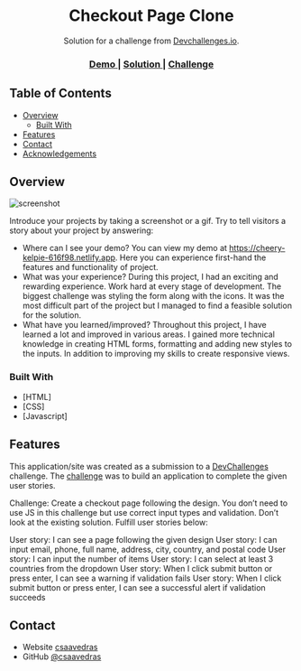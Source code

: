 <!-- Please update value in the {}  -->

<h1 align="center">Checkout Page Clone</h1>

<div align="center">
   Solution for a challenge from  <a href="http://devchallenges.io" target="_blank">Devchallenges.io</a>.
</div>

<div align="center">
  <h3>
    <a href="https://www.figma.com/file/4B0x88GhiZvgVlcQPSQ73D/checkout-page-challenge?type=design&mode=design">
      Demo
    </a>
    <span> | </span>
    <a href="https://cheery-kelpie-616f98.netlify.app">
      Solution
    </a>
    <span> | </span>
    <a href="https://cheery-kelpie-616f98.netlify.app">
      Challenge
    </a>
  </h3>
</div>

<!-- TABLE OF CONTENTS -->

## Table of Contents

- [Overview](#overview)
  - [Built With](#built-with)
- [Features](#features)
- [Contact](#contact)
- [Acknowledgements](#acknowledgements)

<!-- OVERVIEW -->

## Overview

![screenshot](https://cheery-kelpie-616f98.netlify.app/assets/Screenshot_desktop-mobile.png)

Introduce your projects by taking a screenshot or a gif. Try to tell visitors a story about your project by answering:

- Where can I see your demo?
  You can view my demo at https://cheery-kelpie-616f98.netlify.app. Here you can experience first-hand the features and functionality of project.
- What was your experience?
  During this project, I had an exciting and rewarding experience. Work hard at every stage of development.
  The biggest challenge was styling the form along with the icons. It was the most difficult part of the project but I managed to find a feasible solution for the solution.
- What have you learned/improved?
  Throughout this project, I have learned a lot and improved in various areas. I gained more technical knowledge in creating HTML forms, formatting and adding new styles to the inputs. In addition to improving my skills to create responsive views.

### Built With

<!-- This section should list any major frameworks that you built your project using. Here are a few examples.-->

- [HTML]
- [CSS]
- [Javascript]

## Features

<!-- List the features of your application or follow the template. Don't share the figma file here :) -->

This application/site was created as a submission to a [DevChallenges](https://devchallenges.io/challenges) challenge. The [challenge](https://devchallenges.io/challenges/0J1NxxGhOUYVqihwegfO) was to build an application to complete the given user stories.

Challenge: Create a checkout page following the design. You don’t need to use JS in this challenge but use correct input types and validation. Don’t look at the existing solution. Fulfill user stories below:

User story: I can see a page following the given design
User story: I can input email, phone, full name, address, city, country, and postal code
User story: I can input the number of items
User story: I can select at least 3 countries from the dropdown
User story: When I click submit button or press enter, I can see a warning if validation fails
User story: When I click submit button or press enter, I can see a successful alert if validation succeeds

## Contact

- Website [csaavedras](https://github.com/csaavedras)
- GitHub [@csaavedras](https://github.com/csaavedras)
